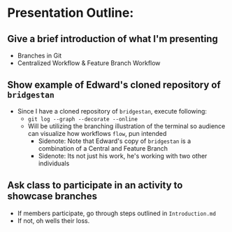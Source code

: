 # Presentation Outline:

## Give a brief introduction of what I'm presenting 
 - Branches in Git
 - Centralized Workflow & Feature Branch Workflow
 
## Show example of Edward's cloned repository of `bridgestan`
 - Since I have a cloned repository of `bridgestan`, execute following:
     - `git log --graph --decorate --online`
     - Will be utilizing the branching illustration of the terminal so audience can visualize how workflows `flow`, pun intended
         - Sidenote: Note that Edward's copy of `bridgestan` is a combination of a Central and Feature Branch
         - Sidenote: Its not just his work, he's working with two other individuals
## Ask class to participate in an activity to showcase branches 
 - If members participate, go through steps outlined in `Introduction.md`
 - If not, oh wells their loss.